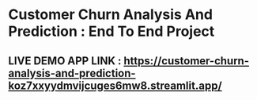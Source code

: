 # Customer Churn Analysis And Prediction : End To End Project

## LIVE DEMO APP LINK : https://customer-churn-analysis-and-prediction-koz7xxyydmvijcuges6mw8.streamlit.app/